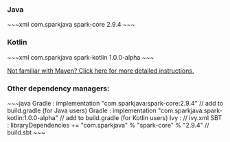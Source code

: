 <h3>Java</h3>
~~~xml
<dependency>
    <groupId>com.sparkjava</groupId>
    <artifactId>spark-core</artifactId>
    <version>2.9.4</version>
</dependency>
~~~
<h3>Kotlin</h3>
~~~xml
<dependency>
    <groupId>com.sparkjava</groupId>
    <artifactId>spark-kotlin</artifactId>
    <version>1.0.0-alpha</version>
</dependency>
~~~

[Not familiar with Maven? Click here for more detailed instructions.](/tutorials/maven-setup)

### Other dependency managers:
<div class="smaller-code" markdown="1">
~~~java
Gradle : implementation "com.sparkjava:spark-core:2.9.4" // add to build.gradle (for Java users)
Gradle : implementation "com.sparkjava:spark-kotlin:1.0.0-alpha" // add to build.gradle (for Kotlin users)
   Ivy : <dependency org="com.sparkjava" name="spark-core" rev="2.9.4" conf="build" /> // ivy.xml
   SBT : libraryDependencies += "com.sparkjava" % "spark-core" % "2.9.4" // build.sbt
~~~
</div>
